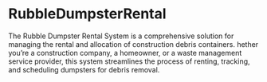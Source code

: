 # RubbleDumpsterRental
The Rubble Dumpster Rental System is a comprehensive solution for managing the rental and allocation of construction debris containers. hether you’re a construction company, a homeowner, or a waste management service provider, this system streamlines the process of renting, tracking, and scheduling dumpsters for debris removal.
